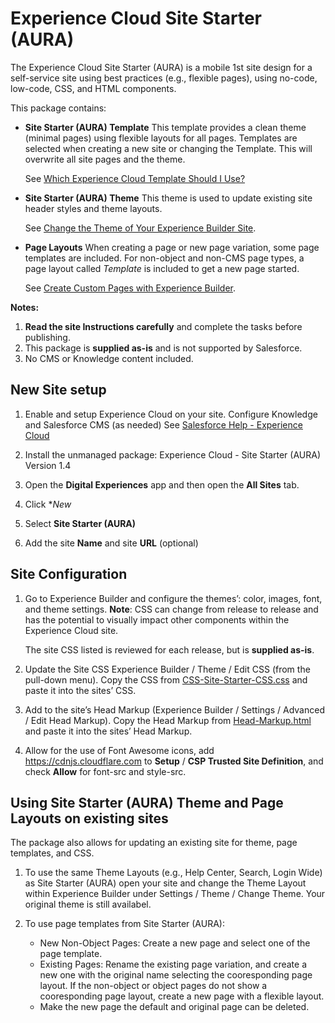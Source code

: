 # Experience Cloud Site Starter (AURA)
The Experience Cloud Site Starter (AURA) is a mobile 1st site design for a self-service site using best practices (e.g., flexible pages), using no-code, low-code,  CSS, and HTML components.

This package contains:

* **Site Starter (AURA) Template**
    This template provides a clean theme (minimal pages) using flexible layouts for all pages.
    Templates are selected when creating a new site or changing the Template. This will overwrite all site pages and the theme. 
    
    See [Which Experience Cloud Template Should I Use?](https://help.salesforce.com/s/articleView?id=sf.siteforce_commtemp_intro.htm&type=5)
* **Site Starter (AURA) Theme**
    This theme is used to update existing site header styles and theme layouts.
    
    See [Change the Theme of Your Experience Builder Site](https://help.salesforce.com/s/articleView?id=sf.community_builder_theme_change.htm&type=5).
* **Page Layouts**
    When creating a page or new page variation, some page templates are included. For non-object and non-CMS page types, a page layout called *Template* is included to get a new page started. 
    
    See [Create Custom Pages with Experience Builder](https://help.salesforce.com/s/articleView?id=sf.community_builder_create_page.htm&type=5). 

**Notes:**
1. **Read the site Instructions carefully** and complete the tasks before publishing.
2. This package is **supplied as-is** and is not supported by Salesforce.
3. No CMS or Knowledge content included.


## New Site setup

1. Enable and setup Experience Cloud on your site.
    Configure Knowledge and Salesforce CMS (as needed)
    See [Salesforce Help - Experience Cloud](https://help.salesforce.com/s/articleView?id=sf.networks_overview.htm&type=5)
2. Install the unmanaged package: 
    Experience Cloud - Site Starter (AURA) Version 1.4
    
3. Open the **Digital Experiences** app and then open the **All Sites** tab.
4. Click **New*
5. Select **Site Starter (AURA)**
6. Add the site **Name** and site **URL** (optional)


## Site Configuration

1. Go to Experience Builder and configure the themes’: color, images, font, and theme settings.
   **Note**: CSS can change from release to release and has the potential to visually impact other components within the Experience Cloud site. 
   
   The site CSS listed is reviewed for each release, but is **supplied as-is**.
    
2. Update the Site CSS Experience Builder / Theme / Edit CSS (from the pull-down menu). 
   Copy the CSS from [CSS-Site-Starter-CSS.css](./CSS-Site-Starter.css) and paste it into the sites’ CSS.
    
3. Add to the site’s Head Markup (Experience Builder / Settings / Advanced / Edit Head Markup).
   Copy the Head Markup from [Head-Markup.html](./Head-Markup.html) and paste it into the sites’ Head Markup.
    
4. Allow for the use of Font Awesome icons, add https://cdnjs.cloudflare.com to **Setup** / **CSP Trusted Site Definition**, and check **Allow** for font-src and style-src.


## Using Site Starter (AURA) Theme and Page Layouts on existing sites

The package also allows for updating an existing site for theme, page templates, and CSS.
1. To use the same Theme Layouts (e.g., Help Center, Search, Login Wide) as Site Starter (AURA) open your site and change the Theme Layout within Experience Builder under Settings / Theme / Change Theme. Your original theme is still availabel.

2. To use page templates from Site Starter (AURA):
    - New Non-Object Pages: Create a new page and select one of the page template. 
    - Existing Pages: Rename the existing page variation, and create a new one with the original name selecting the cooresponding page layout. 
      If the non-object or object pages do not show a cooresponding page layout, create a new page with a flexible layout. 
    - Make the new page the default and original page can be deleted.
      
      



